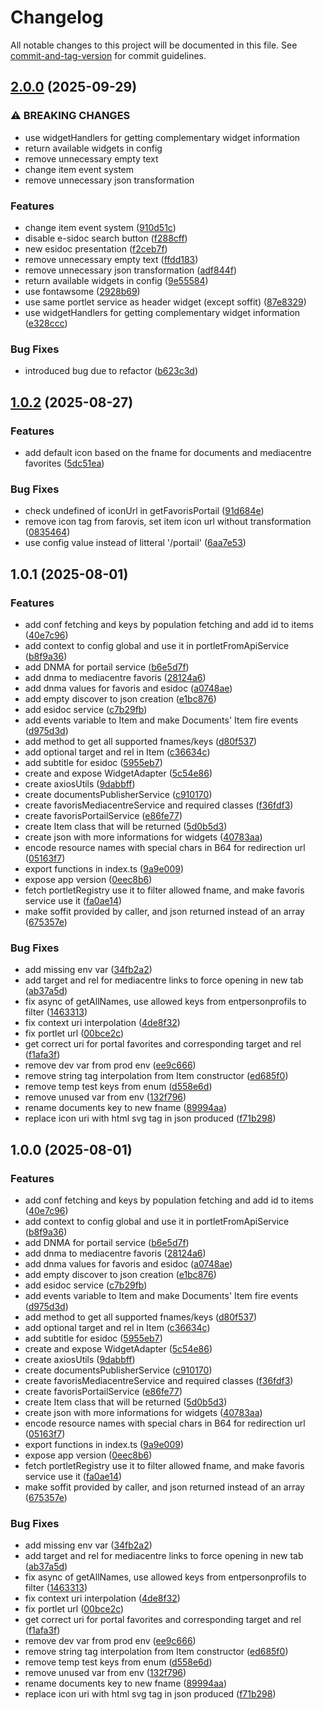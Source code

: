 # Changelog

All notable changes to this project will be documented in this file. See [commit-and-tag-version](https://github.com/absolute-version/commit-and-tag-version) for commit guidelines.

## [2.0.0](https://github.com/GIP-RECIA/widgets-to-endpoints-adapter/compare/widgets-to-endpoints-adapter/v1.0.2...widgets-to-endpoints-adapter/v2.0.0) (2025-09-29)


### ⚠ BREAKING CHANGES

* use widgetHandlers for getting complementary widget information
* return available widgets in config
* remove unnecessary empty text
* change item event system
* remove unnecessary json transformation

### Features

* change item event system ([910d51c](https://github.com/GIP-RECIA/widgets-to-endpoints-adapter/commit/910d51c1d43a2f9f6a9f1b23e6ce64df886bfb15))
* disable e-sidoc search button ([f288cff](https://github.com/GIP-RECIA/widgets-to-endpoints-adapter/commit/f288cff7e9d60f25f8fe3fb5d749eff92e211a89))
* new esidoc presentation ([f2ceb7f](https://github.com/GIP-RECIA/widgets-to-endpoints-adapter/commit/f2ceb7f463a018b8777fa7c62be8b6a5d6f2a94c))
* remove unnecessary empty text ([ffdd183](https://github.com/GIP-RECIA/widgets-to-endpoints-adapter/commit/ffdd1834d36a201a9019a923dea70627b790e1c1))
* remove unnecessary json transformation ([adf844f](https://github.com/GIP-RECIA/widgets-to-endpoints-adapter/commit/adf844f8b28b8d19c6c8b561f7f18f4df863281b))
* return available widgets in config ([9e55584](https://github.com/GIP-RECIA/widgets-to-endpoints-adapter/commit/9e555849f3664f54dc1111f908a020726bc483e3))
* use fontawsome ([2928b69](https://github.com/GIP-RECIA/widgets-to-endpoints-adapter/commit/2928b6943517e55caf98ce15a77cc2f04fbf828e))
* use same portlet service as header widget (except soffit) ([87e8329](https://github.com/GIP-RECIA/widgets-to-endpoints-adapter/commit/87e8329e53473a7a7193e537094585a4f2c9cfb9))
* use widgetHandlers for getting complementary widget information ([e328ccc](https://github.com/GIP-RECIA/widgets-to-endpoints-adapter/commit/e328cccd7c509eecde42f64ab20764435e9d9f95))


### Bug Fixes

* introduced bug due to refactor ([b623c3d](https://github.com/GIP-RECIA/widgets-to-endpoints-adapter/commit/b623c3d04a357073e6bc63ca851e42a1a30aa12e))

## [1.0.2](https://github.com/GIP-RECIA/widgets-to-endpoints-adapter/compare/widgets-to-endpoints-adapter/v1.0.1...widgets-to-endpoints-adapter/v1.0.2) (2025-08-27)


### Features

* add default icon based on the fname for documents and mediacentre favorites ([5dc51ea](https://github.com/GIP-RECIA/widgets-to-endpoints-adapter/commit/5dc51ea0f0dd4672f763e00b162fda730be0a428))


### Bug Fixes

* check undefined of iconUrl in getFavorisPortail ([91d684e](https://github.com/GIP-RECIA/widgets-to-endpoints-adapter/commit/91d684ebbd7247337d02eefc8883ce9949582d69))
* remove icon tag from farovis, set item icon url without transformation ([0835464](https://github.com/GIP-RECIA/widgets-to-endpoints-adapter/commit/0835464cfcc4539d2feb6093b42d125b6b871b86))
* use config value instead of litteral '/portail' ([6aa7e53](https://github.com/GIP-RECIA/widgets-to-endpoints-adapter/commit/6aa7e536e4119a300969e12a440ac2a2fff6387c))

## 1.0.1 (2025-08-01)


### Features

* add conf fetching and keys by population fetching and add id to items ([40e7c96](https://github.com/GIP-RECIA/widgets-to-endpoints-adapter/commit/40e7c96542488bc89a8b741fba0802b449e62848))
* add context to config global and use it in portletFromApiService ([b8f9a36](https://github.com/GIP-RECIA/widgets-to-endpoints-adapter/commit/b8f9a3678736dec8eef32b4346dba7f4b4759ebe))
* add DNMA for portail service ([b6e5d7f](https://github.com/GIP-RECIA/widgets-to-endpoints-adapter/commit/b6e5d7f0a4309414487f41f7544839957eb4b582))
* add dnma to mediacentre favoris ([28124a6](https://github.com/GIP-RECIA/widgets-to-endpoints-adapter/commit/28124a699f5f171b283a9fe4b9373332b8f021d9))
* add dnma values for favoris and esidoc ([a0748ae](https://github.com/GIP-RECIA/widgets-to-endpoints-adapter/commit/a0748ae8264e33ac51f618bd7f53992a634089fb))
* add empty discover to json creation ([e1bc876](https://github.com/GIP-RECIA/widgets-to-endpoints-adapter/commit/e1bc876cb9acf1b4a06b43c139d35ab9e448eaee))
* add esidoc service ([c7b29fb](https://github.com/GIP-RECIA/widgets-to-endpoints-adapter/commit/c7b29fb573bde6433bb76e1a6e17103f561ffa78))
* add events variable to Item and make Documents' Item fire events ([d975d3d](https://github.com/GIP-RECIA/widgets-to-endpoints-adapter/commit/d975d3d992bd6f8114dbd64bd1357f73327ee802))
* add method to get all supported fnames/keys ([d80f537](https://github.com/GIP-RECIA/widgets-to-endpoints-adapter/commit/d80f53769105a46c206466b00c5fe3175d6edc03))
* add optional target and rel in Item ([c36634c](https://github.com/GIP-RECIA/widgets-to-endpoints-adapter/commit/c36634ca49381a2b1cb6568aa1250db8b9e409f9))
* add subtitle for esidoc ([5955eb7](https://github.com/GIP-RECIA/widgets-to-endpoints-adapter/commit/5955eb77bd86be14fdb8a253e9bb6f0df79c8da7))
* create and expose WidgetAdapter ([5c54e86](https://github.com/GIP-RECIA/widgets-to-endpoints-adapter/commit/5c54e865023070c1942a83136c0df5dec9ab5aec))
* create axiosUtils ([9dabbff](https://github.com/GIP-RECIA/widgets-to-endpoints-adapter/commit/9dabbff20cb634d635d0f3a04b646c3c4529966d))
* create documentsPublisherService ([c910170](https://github.com/GIP-RECIA/widgets-to-endpoints-adapter/commit/c9101709ee474bcf1b99987343e950b5abea3e96))
* create favorisMediacentreService and required classes ([f36fdf3](https://github.com/GIP-RECIA/widgets-to-endpoints-adapter/commit/f36fdf38bf497fcbedd850de35f3fbb8f32e871f))
* create favorisPortailService ([e86fe77](https://github.com/GIP-RECIA/widgets-to-endpoints-adapter/commit/e86fe774f8271287cb3d1c8208f9bcddfc9474b8))
* create Item class that will be returned ([5d0b5d3](https://github.com/GIP-RECIA/widgets-to-endpoints-adapter/commit/5d0b5d31316170b0a4016ae43d3de7b8c0b761e7))
* create json with more informations for widgets ([40783aa](https://github.com/GIP-RECIA/widgets-to-endpoints-adapter/commit/40783aa31a89c4ce55f164a9c8cf066556220236))
* encode resource names with special chars in B64 for redirection url ([05163f7](https://github.com/GIP-RECIA/widgets-to-endpoints-adapter/commit/05163f71b4495e6d5c2bc8f00c2cd97618b313db))
* export functions in index.ts ([9a9e009](https://github.com/GIP-RECIA/widgets-to-endpoints-adapter/commit/9a9e009ce3ce105800f92ba7d718bf8a9fb7c346))
* expose app version ([0eec8b6](https://github.com/GIP-RECIA/widgets-to-endpoints-adapter/commit/0eec8b63d33aa03563e601799eeeae7ffd3fa154))
* fetch portletRegistry use it to filter allowed fname, and make favoris service use it ([fa0ae14](https://github.com/GIP-RECIA/widgets-to-endpoints-adapter/commit/fa0ae1451210449f29073f0853d41d190b68277b))
* make soffit provided by caller, and json returned instead of an array ([675357e](https://github.com/GIP-RECIA/widgets-to-endpoints-adapter/commit/675357e704b937882d92cffa1487127540911c25))


### Bug Fixes

* add missing env var ([34fb2a2](https://github.com/GIP-RECIA/widgets-to-endpoints-adapter/commit/34fb2a23e2b30d4044097be497546d3ed26fcb02))
* add target and rel for mediacentre links to force opening in new tab ([ab37a5d](https://github.com/GIP-RECIA/widgets-to-endpoints-adapter/commit/ab37a5dcd0f71a8390f278aef2fc4f63d240d4ca))
* fix async of getAllNames, use allowed keys from entpersonprofils to filter ([1463313](https://github.com/GIP-RECIA/widgets-to-endpoints-adapter/commit/146331306f3c3181f6ed755cdd1069c89a43b94a))
* fix context uri interpolation ([4de8f32](https://github.com/GIP-RECIA/widgets-to-endpoints-adapter/commit/4de8f32af415ae25653e8745abef6732952ea2e8))
* fix portlet url ([00bce2c](https://github.com/GIP-RECIA/widgets-to-endpoints-adapter/commit/00bce2c5f9a80f93b50de2450783393b1b70aec6))
* get correct uri for portal favorites and corresponding target and rel ([f1afa3f](https://github.com/GIP-RECIA/widgets-to-endpoints-adapter/commit/f1afa3fa234a88ddec1c8d9b3e4d0a35beb96abb))
* remove dev var from prod env ([ee9c666](https://github.com/GIP-RECIA/widgets-to-endpoints-adapter/commit/ee9c6663cffeeddca37751393bc60085701adb05))
* remove string tag interpolation from Item constructor ([ed685f0](https://github.com/GIP-RECIA/widgets-to-endpoints-adapter/commit/ed685f0b1f31a440f622d018ac09d3f93c8cb32f))
* remove temp test keys from enum ([d558e6d](https://github.com/GIP-RECIA/widgets-to-endpoints-adapter/commit/d558e6d9f7609032a6f2924415729cabe1a5f8c1))
* remove unused var from env ([132f796](https://github.com/GIP-RECIA/widgets-to-endpoints-adapter/commit/132f79627cb147850d1da52c2092a209e51828eb))
* rename documents key to new fname ([89994aa](https://github.com/GIP-RECIA/widgets-to-endpoints-adapter/commit/89994aaea012393bc8b11bbf2bb48bf992f89312))
* replace icon uri with html svg tag in json produced ([f71b298](https://github.com/GIP-RECIA/widgets-to-endpoints-adapter/commit/f71b298a34f263973f01fe7f6d31814243ca542a))

## 1.0.0 (2025-08-01)


### Features

* add conf fetching and keys by population fetching and add id to items ([40e7c96](https://github.com/GIP-RECIA/widgets-to-endpoints-adapter/commit/40e7c96542488bc89a8b741fba0802b449e62848))
* add context to config global and use it in portletFromApiService ([b8f9a36](https://github.com/GIP-RECIA/widgets-to-endpoints-adapter/commit/b8f9a3678736dec8eef32b4346dba7f4b4759ebe))
* add DNMA for portail service ([b6e5d7f](https://github.com/GIP-RECIA/widgets-to-endpoints-adapter/commit/b6e5d7f0a4309414487f41f7544839957eb4b582))
* add dnma to mediacentre favoris ([28124a6](https://github.com/GIP-RECIA/widgets-to-endpoints-adapter/commit/28124a699f5f171b283a9fe4b9373332b8f021d9))
* add dnma values for favoris and esidoc ([a0748ae](https://github.com/GIP-RECIA/widgets-to-endpoints-adapter/commit/a0748ae8264e33ac51f618bd7f53992a634089fb))
* add empty discover to json creation ([e1bc876](https://github.com/GIP-RECIA/widgets-to-endpoints-adapter/commit/e1bc876cb9acf1b4a06b43c139d35ab9e448eaee))
* add esidoc service ([c7b29fb](https://github.com/GIP-RECIA/widgets-to-endpoints-adapter/commit/c7b29fb573bde6433bb76e1a6e17103f561ffa78))
* add events variable to Item and make Documents' Item fire events ([d975d3d](https://github.com/GIP-RECIA/widgets-to-endpoints-adapter/commit/d975d3d992bd6f8114dbd64bd1357f73327ee802))
* add method to get all supported fnames/keys ([d80f537](https://github.com/GIP-RECIA/widgets-to-endpoints-adapter/commit/d80f53769105a46c206466b00c5fe3175d6edc03))
* add optional target and rel in Item ([c36634c](https://github.com/GIP-RECIA/widgets-to-endpoints-adapter/commit/c36634ca49381a2b1cb6568aa1250db8b9e409f9))
* add subtitle for esidoc ([5955eb7](https://github.com/GIP-RECIA/widgets-to-endpoints-adapter/commit/5955eb77bd86be14fdb8a253e9bb6f0df79c8da7))
* create and expose WidgetAdapter ([5c54e86](https://github.com/GIP-RECIA/widgets-to-endpoints-adapter/commit/5c54e865023070c1942a83136c0df5dec9ab5aec))
* create axiosUtils ([9dabbff](https://github.com/GIP-RECIA/widgets-to-endpoints-adapter/commit/9dabbff20cb634d635d0f3a04b646c3c4529966d))
* create documentsPublisherService ([c910170](https://github.com/GIP-RECIA/widgets-to-endpoints-adapter/commit/c9101709ee474bcf1b99987343e950b5abea3e96))
* create favorisMediacentreService and required classes ([f36fdf3](https://github.com/GIP-RECIA/widgets-to-endpoints-adapter/commit/f36fdf38bf497fcbedd850de35f3fbb8f32e871f))
* create favorisPortailService ([e86fe77](https://github.com/GIP-RECIA/widgets-to-endpoints-adapter/commit/e86fe774f8271287cb3d1c8208f9bcddfc9474b8))
* create Item class that will be returned ([5d0b5d3](https://github.com/GIP-RECIA/widgets-to-endpoints-adapter/commit/5d0b5d31316170b0a4016ae43d3de7b8c0b761e7))
* create json with more informations for widgets ([40783aa](https://github.com/GIP-RECIA/widgets-to-endpoints-adapter/commit/40783aa31a89c4ce55f164a9c8cf066556220236))
* encode resource names with special chars in B64 for redirection url ([05163f7](https://github.com/GIP-RECIA/widgets-to-endpoints-adapter/commit/05163f71b4495e6d5c2bc8f00c2cd97618b313db))
* export functions in index.ts ([9a9e009](https://github.com/GIP-RECIA/widgets-to-endpoints-adapter/commit/9a9e009ce3ce105800f92ba7d718bf8a9fb7c346))
* expose app version ([0eec8b6](https://github.com/GIP-RECIA/widgets-to-endpoints-adapter/commit/0eec8b63d33aa03563e601799eeeae7ffd3fa154))
* fetch portletRegistry use it to filter allowed fname, and make favoris service use it ([fa0ae14](https://github.com/GIP-RECIA/widgets-to-endpoints-adapter/commit/fa0ae1451210449f29073f0853d41d190b68277b))
* make soffit provided by caller, and json returned instead of an array ([675357e](https://github.com/GIP-RECIA/widgets-to-endpoints-adapter/commit/675357e704b937882d92cffa1487127540911c25))


### Bug Fixes

* add missing env var ([34fb2a2](https://github.com/GIP-RECIA/widgets-to-endpoints-adapter/commit/34fb2a23e2b30d4044097be497546d3ed26fcb02))
* add target and rel for mediacentre links to force opening in new tab ([ab37a5d](https://github.com/GIP-RECIA/widgets-to-endpoints-adapter/commit/ab37a5dcd0f71a8390f278aef2fc4f63d240d4ca))
* fix async of getAllNames, use allowed keys from entpersonprofils to filter ([1463313](https://github.com/GIP-RECIA/widgets-to-endpoints-adapter/commit/146331306f3c3181f6ed755cdd1069c89a43b94a))
* fix context uri interpolation ([4de8f32](https://github.com/GIP-RECIA/widgets-to-endpoints-adapter/commit/4de8f32af415ae25653e8745abef6732952ea2e8))
* fix portlet url ([00bce2c](https://github.com/GIP-RECIA/widgets-to-endpoints-adapter/commit/00bce2c5f9a80f93b50de2450783393b1b70aec6))
* get correct uri for portal favorites and corresponding target and rel ([f1afa3f](https://github.com/GIP-RECIA/widgets-to-endpoints-adapter/commit/f1afa3fa234a88ddec1c8d9b3e4d0a35beb96abb))
* remove dev var from prod env ([ee9c666](https://github.com/GIP-RECIA/widgets-to-endpoints-adapter/commit/ee9c6663cffeeddca37751393bc60085701adb05))
* remove string tag interpolation from Item constructor ([ed685f0](https://github.com/GIP-RECIA/widgets-to-endpoints-adapter/commit/ed685f0b1f31a440f622d018ac09d3f93c8cb32f))
* remove temp test keys from enum ([d558e6d](https://github.com/GIP-RECIA/widgets-to-endpoints-adapter/commit/d558e6d9f7609032a6f2924415729cabe1a5f8c1))
* remove unused var from env ([132f796](https://github.com/GIP-RECIA/widgets-to-endpoints-adapter/commit/132f79627cb147850d1da52c2092a209e51828eb))
* rename documents key to new fname ([89994aa](https://github.com/GIP-RECIA/widgets-to-endpoints-adapter/commit/89994aaea012393bc8b11bbf2bb48bf992f89312))
* replace icon uri with html svg tag in json produced ([f71b298](https://github.com/GIP-RECIA/widgets-to-endpoints-adapter/commit/f71b298a34f263973f01fe7f6d31814243ca542a))
